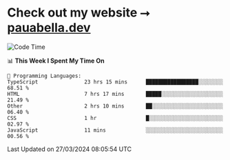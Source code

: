 # Check out my website ⭢ [pauabella.dev](https://pauabella.dev)

<!--START_SECTION:waka-->
![Code Time](http://img.shields.io/badge/Code%20Time-3%2C151%20hrs%2058%20mins-blue)

📊 **This Week I Spent My Time On** 

```text
💬 Programming Languages: 
TypeScript               23 hrs 15 mins      █████████████████░░░░░░░░   68.51 % 
HTML                     7 hrs 17 mins       █████░░░░░░░░░░░░░░░░░░░░   21.49 % 
Other                    2 hrs 10 mins       ██░░░░░░░░░░░░░░░░░░░░░░░   06.40 % 
CSS                      1 hr                █░░░░░░░░░░░░░░░░░░░░░░░░   02.97 % 
JavaScript               11 mins             ░░░░░░░░░░░░░░░░░░░░░░░░░   00.56 % 
```


 Last Updated on 27/03/2024 08:05:54 UTC
<!--END_SECTION:waka-->
